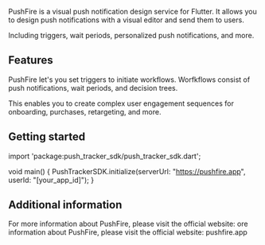 PushFire is a visual push notification design service for Flutter. It allows you to design push notifications with a visual editor and send them to users. 

Including triggers, wait periods, personalized push notifications, and more.

## Features

PushFire let's you set triggers to initiate workflows. Worfkflows consist of push notifications, wait periods, and decision trees. 

This enables you to create complex user engagement sequences for onboarding, purchases, retargeting, and more.

## Getting started

import 'package:push_tracker_sdk/push_tracker_sdk.dart';

void main() {
  PushTrackerSDK.initialize(serverUrl: "https://pushfire.app", userId: "[your_app_id]");
}

## Additional information

For more information about PushFire, please visit the official website: ore information about PushFire, please visit the official website: pushfire.app
